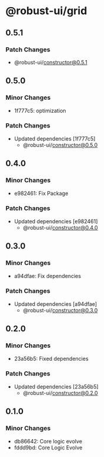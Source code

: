 # @robust-ui/grid

## 0.5.1

### Patch Changes

- @robust-ui/constructor@0.5.1

## 0.5.0

### Minor Changes

- 1f777c5: optimization

### Patch Changes

- Updated dependencies [1f777c5]
  - @robust-ui/constructor@0.5.0

## 0.4.0

### Minor Changes

- e982461: Fix Package

### Patch Changes

- Updated dependencies [e982461]
  - @robust-ui/constructor@0.4.0

## 0.3.0

### Minor Changes

- a94dfae: Fix dependencies

### Patch Changes

- Updated dependencies [a94dfae]
  - @robust-ui/constructor@0.3.0

## 0.2.0

### Minor Changes

- 23a56b5: Fixed dependencies

### Patch Changes

- Updated dependencies [23a56b5]
  - @robust-ui/constructor@0.2.0

## 0.1.0

### Minor Changes

- db86642: Core logic evolve
- fddd9bd: Core Logic Evolve
